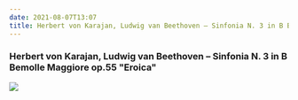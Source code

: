 ```yaml
---
date: 2021-08-07T13:07
title: Herbert von Karajan, Ludwig van Beethoven – Sinfonia N. 3 in B Bemolle Maggiore op.55 "Eroica"
---
```

### Herbert von Karajan, Ludwig van Beethoven – Sinfonia N. 3 in B Bemolle Maggiore op.55 "Eroica"
[![](https://img.discogs.com/FuGhyAGTJb5BTr84dA0I5NCNK7o=/fit-in/600x605/filters:strip_icc():format(jpeg):mode_rgb():quality(90)/discogs-images/R-13939287-1564501446-3083.jpeg.jpg)][1] 

[1]: https://www.discogs.com/release/13939287


